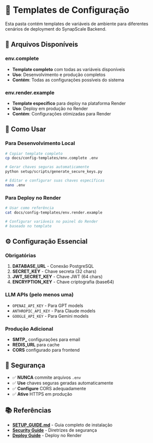 # 📁 Templates de Configuração

Esta pasta contém templates de variáveis de ambiente para diferentes cenários de deployment do SynapScale Backend.

## 📄 **Arquivos Disponíveis**

### **env.complete**
- **Template completo** com todas as variáveis disponíveis
- **Uso**: Desenvolvimento e produção completos
- **Contém**: Todas as configurações possíveis do sistema

### **env.render.example**  
- **Template específico** para deploy na plataforma Render
- **Uso**: Deploy em produção no Render
- **Contém**: Configurações otimizadas para Render

## 🚀 **Como Usar**

### **Para Desenvolvimento Local**
```bash
# Copiar template completo
cp docs/config-templates/env.complete .env

# Gerar chaves seguras automaticamente
python setup/scripts/generate_secure_keys.py

# Editar e configurar suas chaves específicas
nano .env
```

### **Para Deploy no Render**
```bash
# Usar como referência
cat docs/config-templates/env.render.example

# Configurar variáveis no painel do Render
# baseado no template
```

## ⚙️ **Configuração Essencial**

### **Obrigatórias**
1. **DATABASE_URL** - Conexão PostgreSQL
2. **SECRET_KEY** - Chave secreta (32 chars)
3. **JWT_SECRET_KEY** - Chave JWT (64 chars)
4. **ENCRYPTION_KEY** - Chave criptografia (base64)

### **LLM APIs** (pelo menos uma)
- `OPENAI_API_KEY` - Para GPT models
- `ANTHROPIC_API_KEY` - Para Claude models  
- `GOOGLE_API_KEY` - Para Gemini models

### **Produção Adicional**
- **SMTP_** configurações para email
- **REDIS_URL** para cache
- **CORS** configurado para frontend

## 🔐 **Segurança**

- ✅ **NUNCA** commite arquivos `.env` 
- ✅ **Use** chaves seguras geradas automaticamente
- ✅ **Configure** CORS adequadamente
- ✅ **Ative** HTTPS em produção

## 📚 **Referências**

- **[SETUP_GUIDE.md](../SETUP_GUIDE.md)** - Guia completo de instalação
- **[Security Guide](../SECURITY.md)** - Diretrizes de segurança
- **[Deploy Guide](../guides/DEPLOY-RENDER.md)** - Deploy no Render 